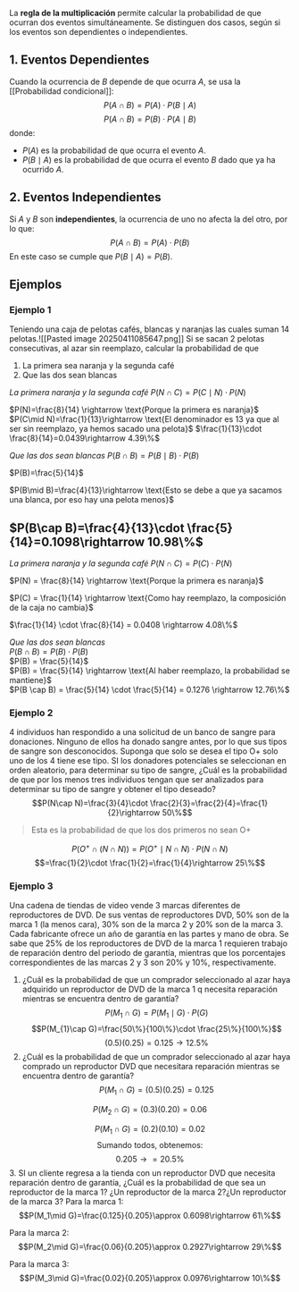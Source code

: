La **regla de la multiplicación** permite calcular la probabilidad de que ocurran dos eventos simultáneamente. Se distinguen dos casos, según si los eventos son dependientes o independientes.
## 1. Eventos Dependientes

Cuando la ocurrencia de $B$ depende de que ocurra $A$, se usa la [[Probabilidad condicional]]:
$$
P(A \cap B) = P(A) \cdot P(B \mid A)
$$
$$P(A \cap B) = P(B) \cdot P(A \mid B)$$
donde:
- $P(A)$ es la probabilidad de que ocurra el evento $A$.
- $P(B \mid A)$ es la probabilidad de que ocurra el evento $B$ dado que ya ha ocurrido $A$.

## 2. Eventos Independientes

Si $A$ y $B$ son **independientes**, la ocurrencia de uno no afecta la del otro, por lo que:
$$P(A \cap B) = P(A) \cdot P(B)$$
En este caso se cumple que $P(B \mid A) = P(B)$.

## Ejemplos
### Ejemplo 1
Teniendo una caja de pelotas cafés, blancas y naranjas las cuales suman 14 pelotas.![[Pasted image 20250411085647.png]]
Si se sacan 2 pelotas consecutivas, al azar sin reemplazo, calcular la probabilidad de que
1. La primera sea naranja y la segunda café
2. Que las dos sean blancas

*La primera naranja y la segunda café*
$P(N\cap C)=P(C\mid N)\cdot P(N)$

$P(N)=\frac{8}{14} \rightarrow \text{Porque la primera es naranja}$ 
$P(C\mid N)=\frac{1}{13}\rightarrow \text{El denominador es 13 ya que al ser sin reemplazo, ya hemos sacado una pelota}$
$\frac{1}{13}\cdot \frac{8}{14}=0.0439\rightarrow 4.39\%$

*Que las dos sean blancas*
$P(B\cap B)=P(B\mid B)\cdot P(B)$

$P(B)=\frac{5}{14}$

$P(B\mid B)=\frac{4}{13}\rightarrow \text{Esto se debe a que ya sacamos una blanca, por eso hay una pelota menos}$

$P(B\cap B)=\frac{4}{13}\cdot \frac{5}{14}=0.1098\rightarrow 10.98\%$
---
*La primera naranja y la segunda café*
$P(N \cap C) = P(C) \cdot P(N)$

$P(N) = \frac{8}{14} \rightarrow \text{Porque la primera es naranja}$  

$P(C) = \frac{1}{14} \rightarrow \text{Como hay reemplazo, la composición de la caja no cambia}$  

$\frac{1}{14} \cdot \frac{8}{14} = 0.0408 \rightarrow 4.08\%$
 
*Que las dos sean blancas*  
$P(B \cap B) = P(B) \cdot P(B)$  
$P(B) = \frac{5}{14}$  
$P(B) = \frac{5}{14} \rightarrow \text{Al haber reemplazo, la probabilidad se mantiene}$  
$P(B \cap B) = \frac{5}{14} \cdot \frac{5}{14} = 0.1276 \rightarrow 12.76\%$

### Ejemplo 2
4 individuos han respondido a una solicitud de un banco de sangre para donaciones. Ninguno de ellos ha donado sangre antes, por lo que sus tipos de sangre son desconocidos. Suponga que solo se desea el tipo O+  solo uno de los 4 tiene ese tipo. SI los donadores potenciales se seleccionan en orden aleatorio, para determinar su tipo de sangre, ¿Cuál es la probabilidad de que por los menos tres individuos tengan que ser analizados para determinar su tipo de sangre y obtener el tipo deseado?
$$P(N\cap N)=\frac{3}{4}\cdot \frac{2}{3}=\frac{2}{4}=\frac{1}{2}\rightarrow 50\%$$
> Esta es la probabilidad de que los dos primeros no sean O+

$$P(O^{+} \cap (N\cap N))=P(O^{+}\mid N\cap N)\cdot P(N\cap N)$$
$$=\frac{1}{2}\cdot \frac{1}{2}=\frac{1}{4}\rightarrow 25\%$$
### Ejemplo 3
Una cadena de tiendas de video vende 3 marcas diferentes de reproductores de DVD. De sus ventas de reproductores DVD, 50% son de la marca 1 (la menos cara), 30% son de la marca 2 y 20% son de la marca 3. Cada fabricante ofrece un año de garantía en las partes y mano de obra. Se sabe que 25% de los reproductores de DVD de la marca 1 requieren trabajo de reparación dentro del periodo de garantía, mientras que los porcentajes correspondientes de las marcas 2 y 3 son 20% y 10%, respectivamente.

1. ¿Cuál es la probabilidad de que un comprador seleccionado al azar haya adquirido un reproductor de DVD de la marca 1 q necesita reparación mientras se encuentra dentro de garantía?
$$P(M_{1}\cap G)=P(M_{1}\mid G)\cdot P(G)$$
$$P(M_{1}\cap G)=\frac{50\%}{100\%}\cdot \frac{25\%}{100\%}$$
$$(0.5)(0.25)=0.125\rightarrow 12.5\%$$
2. ¿Cuál es la probabilidad de que un comprador seleccionado al azar haya comprado un reproductor DVD que necesitara reparación mientras se encuentra dentro de garantía?
$$P(M_{1}\cap G)=(0.5)(0.25)=0.125$$

$$P(M_{2}\cap G)=(0.3)(0.20)=0.06$$

$$P(M_{1}\cap G)=(0.2)(0.10)=0.02$$
$$\text{Sumando todos, obtenemos:}$$
$$0.205\rightarrow =20.5\%$$
3. SI un cliente regresa a la tienda con un reproductor DVD que necesita reparación dentro de garantía, ¿Cuál es la probabilidad de que sea un reproductor de la marca 1? ¿Un reproductor de la marca 2?¿Un reproductor de la marca 3?
Para la marca 1:
$$P(M_1\mid G)=\frac{0.125}{0.205}\approx 0.6098\rightarrow 61\%$$

Para la marca 2:
$$P(M_2\mid G)=\frac{0.06}{0.205}\approx 0.2927\rightarrow 29\%$$

Para la marca 3:
$$P(M_3\mid G)=\frac{0.02}{0.205}\approx 0.0976\rightarrow 10\%$$
